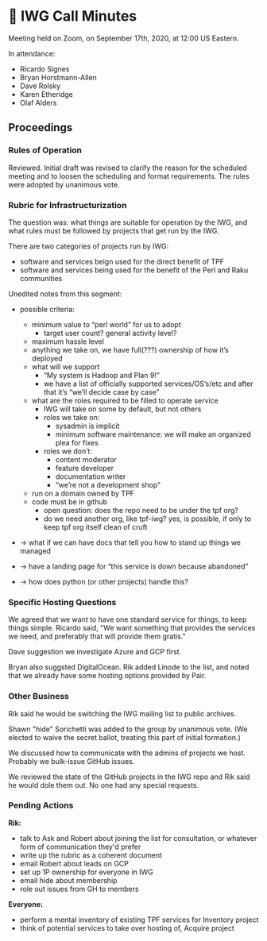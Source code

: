 # 🧅 IWG Call Minutes

Meeting held on Zoom, on September 17th, 2020, at 12:00 US Eastern.

In attendance:

* Ricardo Signes
* Bryan Horstmann-Allen
* Dave Rolsky
* Karen Etheridge
* Olaf Alders

## Proceedings

### Rules of Operation

Reviewed.  Initial draft was revised to clarify the reason for the scheduled
meeting and to loosen the scheduling and format requirements.  The rules were
adopted by unanimous vote.

### Rubric for Infrastructurization

The question was:  what things are suitable for operation by the IWG, and what
rules must be followed by projects that get run by the IWG.

There are two categories of projects run by IWG:

* software and services beign used for the direct benefit of TPF
* software and services being used for the benefit of the Perl and Raku
  communities

Unedited notes from this segment:

* possible criteria:
  * minimum value to “perl world” for us to adopt
    * target user count? general activity level?
  * maximum hassle level
  * anything we take on, we have full(???) ownership of how it’s deployed
  * what will we support
      * “My system is Hadoop and Plan 9!”
      * we have a list of officially supported services/OS’s/etc and after that it’s “we’ll decide case by case”
  * what are the roles required to be filled to operate service
    * IWG will take on some by default, but not others
    * roles we take on:
      * sysadmin is implicit
      * minimum software maintenance: we will make an organized plea for fixes
    * roles we don’t:
      * content moderator
      * feature developer
      * documentation writer
      * “we’re not a development shop”
  * run on a domain owned by TPF
  * code must be in github
      * open question: does the repo need to be under the tpf org?
      * do we need another org, like tpf-iwg?  yes, is possible, if only to keep tpf org itself clean of cruft

* → what if we can have docs that tell you how to stand up things we managed
* → have a landing page for “this service is down because abandoned”
* → how does python (or other projects) handle this?

### Specific Hosting Questions

We agreed that we want to have one standard service for things, to keep things
simple.  Ricardo said, "We want something that provides the services we need,
and preferably that will provide them gratis."

Dave suggestion we investigate Azure and GCP first.

Bryan also suggsted DigitalOcean.  Rik added Linode to the list, and noted that
we already have some hosting options provided by Pair.

### Other Business

Rik said he would be switching the IWG mailing list to public archives.

Shawn "hide" Sorichetti was added to the group by unanimous vote.  (We elected
to waive the secret ballot, treating this part of initial formation.)

We discussed how to communicate with the admins of projects we host.  Probably
we bulk-issue GitHub issues.

We reviewed the state of the GitHub projects in the IWG repo and Rik said he
would dole them out.  No one had any special requests.

### Pending Actions

**Rik:**

* talk to Ask and Robert about joining the list for consultation, or whatever
  form of communication they'd prefer
* write up the rubric as a coherent document
* email Robert about leads on GCP
* set up 1P ownership for everyone in IWG
* email hide about membership
* role out issues from GH to members

**Everyone:**

* perform a mental inventory of existing TPF services for Inventory project
* think of potential services to take over hosting of, Acquire project

